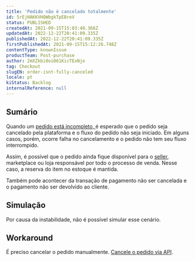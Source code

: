 ```yaml
---
title: 'Pedido não é cancelado totalmente'
id: 5rEjHAKKVHQWbgkTpEBreV
status: PUBLISHED
createdAt: 2021-09-15T15:03:40.366Z
updatedAt: 2022-12-22T20:41:09.335Z
publishedAt: 2022-12-22T20:41:09.335Z
firstPublishedAt: 2021-09-15T15:12:26.748Z
contentType: knownIssue
productTeam: Post-purchase
author: 2mXZkbi0oi061KicTExNjo
tag: Checkout
slugEN: order-isnt-fully-canceled
locale: pt
kiStatus: Backlog
internalReference: null
---
```


## Sumário

Quando um [pedido está incompleto, ](https://help.vtex.com/pt/tutorial/entendendo-os-pedidos-incompletos--tutorials_294)é esperado que o pedido seja cancelado pela plataforma e o fluxo do pedido não seja iniciado. Em alguns casos, porém, ocorre falha no cancelamento e o pedido não tem seu fluxo interrompido.

Assim, é possível que o pedido ainda fique disponível para o [seller](https://help.vtex.com/pt/tutorial/o-que-e-um-seller--5FkLvhZ3Few4CWWIuYOK2w), marketplace ou loja responsável por todo o processo de venda. Nesse caso, a reserva do item no estoque é mantida.

Também pode acontecer da transação de pagamento não ser cancelada e o pagamento não ser devolvido ao cliente.


## Simulação

Por causa da instabilidade, não é possível simular esse cenário.


## Workaround

É preciso cancelar o pedido manualmente. [Cancele o pedido via API](https://developers.vtex.com/vtex-rest-api/reference/orders#cancelorder).


